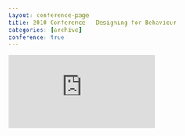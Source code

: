 ```yaml
---
layout: conference-page
title: 2010 Conference - Designing for Behaviour
categories: [archive]
conference: true
---
```


<div class="embed-container">
	<iframe src="http://2010.uxbrighton.org.uk/" frameborder="0"></iframe>
</div>




